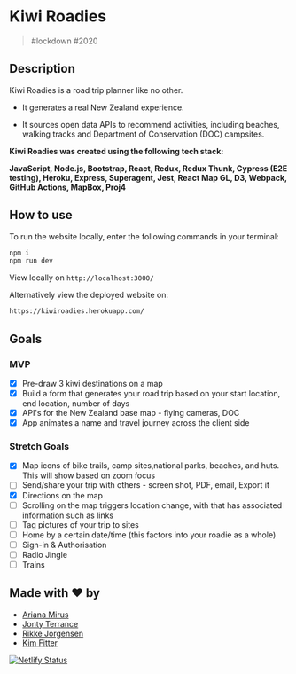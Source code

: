 # Kiwi Roadies

> #lockdown #2020

## Description

Kiwi Roadies is a road trip planner like no other. 

* It generates a real New Zealand experience.

* It sources open data APIs to recommend activities, including beaches, walking tracks and Department of Conservation (DOC) campsites.

 **Kiwi Roadies was created using the following tech stack:**
 
 **JavaScript, Node.js, Bootstrap, React, Redux, Redux Thunk, Cypress (E2E testing), Heroku, Express, Superagent, Jest, React Map GL, D3, Webpack, GitHub Actions, MapBox, Proj4**


## How to use

To run the website locally, enter the following commands in your terminal:

```sh
npm i
npm run dev
```
View locally on `http://localhost:3000/`

Alternatively view the deployed website on:

```sh
https://kiwiroadies.herokuapp.com/
```
## Goals

### MVP

- [x] Pre-draw 3 kiwi destinations on a map
- [x] Build a form that generates your road trip based on your start location, end location, number of days  
- [x] API's for the New Zealand base map - flying cameras, DOC 
- [x] App animates a name and travel journey across the client side

### Stretch Goals 

- [x] Map icons of bike trails, camp sites,national parks, beaches, and huts. This will show based on zoom focus
- [ ] Send/share your trip with others - screen shot, PDF, email, Export it
- [x] Directions on the map
- [ ] Scrolling on the map triggers location change, with that has associated information such as links
- [ ] Tag pictures of your trip to sites
- [ ] Home by a certain date/time (this factors into your roadie as a whole)
- [ ] Sign-in & Authorisation
- [ ] Radio Jingle
- [ ] Trains

## Made with ❤️ by

* [Ariana Mirus](https://github.com/ariana-mirus20)
* [Jonty Terrance](https://github.com/jonty-terrence)
* [Rikke Jorgensen](https://github.com/RikkeSimone)
* [Kim Fitter](https://github.com/kimnewzealand)

[![Netlify Status](https://api.netlify.com/api/v1/badges/92c75071-bbc5-4e41-b4e7-5b7855468749/deploy-status)](https://app.netlify.com/sites/kiwiroadies/deploys)

